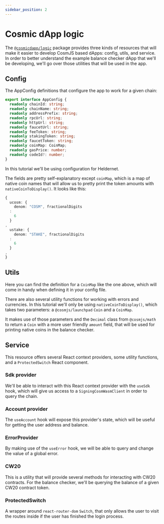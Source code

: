 ```yaml
---
sidebar_position: 2
---
```


# Cosmic dApp logic

The [`@cosmicdapp/logic`](https://github.com/CosmWasm/dApps/tree/master/packages/logic) package provides three kinds of
resources that will make it easier to develop CosmJS based dApps: config, utils, and service. In order to better
understand the example balance checker dApp that we'll be developing, we'll go over those utilities that will be used in
the app.

## Config

The AppConfig definitions that configure the app to work for a given chain:

```typescript
export interface AppConfig {
  readonly chainId: string;
  readonly chainName: string;
  readonly addressPrefix: string;
  readonly rpcUrl: string;
  readonly httpUrl: string;
  readonly faucetUrl: string;
  readonly feeToken: string;
  readonly stakingToken: string;
  readonly faucetToken: string;
  readonly coinMap: CoinMap;
  readonly gasPrice: number;
  readonly codeId?: number;
}
```

In this tutorial we'll be using configuration for Heldernet.

The fields are pretty self-explanatory except `coinMap`, which is a map of native coin names that will allow us to
pretty print the token amounts with `nativeCoinToDisplay()`. It looks like this:

```typescript
{
  ucosm: {
    denom: "COSM", fractionalDigits
  :
    6
  }
,
  ustake: {
    denom: "STAKE", fractionalDigits
  :
    6
  }
,
}
```

## Utils

Here you can find the definition for a `CoinMap` like the one above, which will come in handy when defining it in your
config file.

There are also several utility functions for working with errors and currencies. In this tutorial we'll only be
using `nativeCoinToDisplay()`, which takes two parameters: a `@cosmjs/launchpad` `Coin` and a `CoinMap`.

It makes use of those parameters and the `Decimal` class from `@cosmjs/math` to return a `Coin` with a more user
friendly `amount` field, that will be used for printing native coins in the balance checker.

## Service

This resource offers several React context providers, some utility functions, and a `ProtectedSwitch` React component.

### Sdk provider

We'll be able to interact with this React context provider with the `useSdk` hook, which will give us access to
a `SigningCosmWasmClient` in order to query the chain.

### Account provider

The `useAccount` hook will expose this provider's state, which will be useful for getting the user address and balance.

### ErrorProvider

By making use of the `useError` hook, we will be able to query and change the value of a global error.

### CW20

This is a utility that will provide several methods for interacting with CW20 contracts. For the balance checker, we'll
be querying the balance of a given CW20 contract token.

### ProtectedSwitch

A wrapper around `react-router-dom` `Switch`, that only allows the user to visit the routes inside if the user has
finished the login process.

